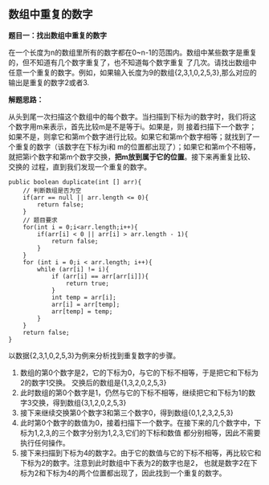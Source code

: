 
## 数组中重复的数字
**题目一：找出数组中重复的数字**    

在一个长度为n的数组里所有的数字都在0~n-1的范围内。数组中某些数字是重复的，但不知道有几个数字重复了，也不知道每个数字重复
了几次。请找出数组中任意一个重复的数字。例如，如果输入长度为9的数组{2,3,1,0,2,5,3},那么对应的输出是重复的数字2或者3.

**解题思路：**  

从头到尾一次扫描这个数组中的每个数字。当扫描到下标为i的数字时，我们将这个数字用m来表示，首先比较m是不是等于i。如果是，则
接着扫描下一个数字；如果不是，则拿它和第m个数字进行比较。如果它和第m个数字相等；就找到了一个重复的数字（该数字在下标为i和
m的位置都出现了）；如果它和第m个不相等，就把第i个数字和第m个数字交换，**把m放到属于它的位置**。接下来再重复比较、交换的
过程，直到我们发现一个重复的数字。

    public boolean duplicate(int [] arr){
        // 判断数组是否为空
        if(arr == null || arr.length <= 0){
            return false;
        }
        // 题目要求
        for(int i = 0;i<arr.length;i++){
            if(arr[i] < 0 || arr[i] > arr.length - 1){
                return false;
            }
        }
        for (int i = 0;i < arr.length; i++){
            while (arr[i] != i){
                if (arr[i] == arr[arr[i]]){
                    return true;
                }
                int temp = arr[i];
                arr[i] = arr[temp];
                arr[temp] = temp;
            }
        }
        return false;
    }

以数据{2,3,1,0,2,5,3}为例来分析找到重复数字的步骤。
1. 数组的第0个数字是2，它的下标为0，与它的下标不相等，于是把它和下标为2的数字1交换。
交换后的数组是{1,3,2,0,2,5,3}
2. 此时数组的第0个数字是1，仍然与它的下标不相等，继续把它和下标为1的数字3交换，得到数组{3,1,2,0,2,5,3}
3. 接下来继续交换第0个数字3和第三个数字0，得到数组{0,1,2,3,2,5,3}
4. 此时第0个数字的数值为0，接着扫描下一个数字。在接下来的几个数字中，下标为1,2,3,的三个数字分别为1,2,3,它们的下标和数值
都分别相等，因此不需要执行任何操作。
5. 接下来扫描到下标为4的数字2。由于它的数值与它的下标不相等，再比较它和下标为2的数字。注意到此时数组中下表为2的数字也是2，
也就是数字2在下标为2和下标为4的两个位置都出现了，因此找到一个重复的数字。



